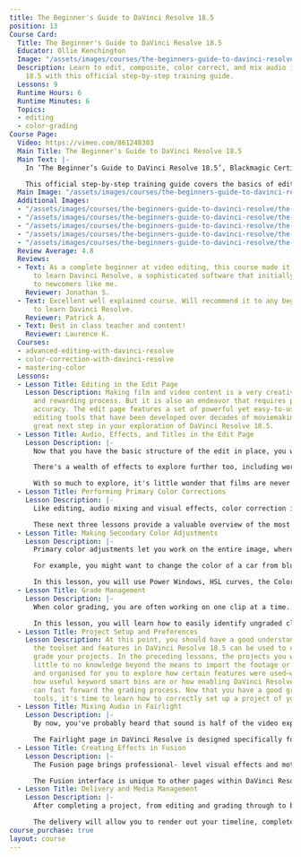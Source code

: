 ```yaml
---
title: The Beginner's Guide to DaVinci Resolve 18.5
position: 13
Course Card:
  Title: The Beginner's Guide to DaVinci Resolve 18.5
  Educator: Ollie Kenchington
  Image: "/assets/images/courses/the-beginners-guide-to-davinci-resolve/the-beginners-guide-to-davinci-resolve.jpg"
  Description: Learn to edit, composite, color correct, and mix audio in DaVinci Resolve
    18.5 with this official step-by-step training guide.
  Lessons: 9
  Runtime Hours: 6
  Runtime Minutes: 6
  Topics:
  - editing
  - color-grading
Course Page:
  Video: https://vimeo.com/861248303
  Main Title: The Beginner's Guide to DaVinci Resolve 18.5
  Main Text: |-
    In ‘The Beginner’s Guide to DaVinci Resolve 18.5’, Blackmagic Certified Trainer, Ollie Kenchington, teaches editors, artists, and students how to edit, composite, color correct, and mix audio in DaVinci Resolve. All you need is a Mac or Windows computer, the free download version of DaVinci Resolve 18.5, and a passion to learn.

    This official step-by-step training guide covers the basics of editing, visual effects, motion graphics, color correction, and audio so you can quickly get to grips with this ubiquitous software. You will learn all you need to take the optional Blackmagic Certified Professional exam, plus Ollie has added in additional content that shines a light on the most exciting new additions in 18.5.
  Main Image: "/assets/images/courses/the-beginners-guide-to-davinci-resolve/the-beginners-guide-to-davinci-resolve-1.jpg"
  Additional Images:
  - "/assets/images/courses/the-beginners-guide-to-davinci-resolve/the-beginners-guide-to-davinci-resolve-2.jpg"
  - "/assets/images/courses/the-beginners-guide-to-davinci-resolve/the-beginners-guide-to-davinci-resolve-3.jpg"
  - "/assets/images/courses/the-beginners-guide-to-davinci-resolve/the-beginners-guide-to-davinci-resolve-4.jpg"
  - "/assets/images/courses/the-beginners-guide-to-davinci-resolve/the-beginners-guide-to-davinci-resolve-5.jpg"
  - "/assets/images/courses/the-beginners-guide-to-davinci-resolve/the-beginners-guide-to-davinci-resolve-6.jpg"
  Review Average: 4.8
  Reviews:
  - Text: As a complete beginner at video editing, this course made it easy and enjoyable
      to learn Davinci Resolve, a sophisticated software that initially looks overwhelming
      to newcomers like me.
    Reviewer: Jonathan S.
  - Text: Excellent well explained course. Will recommend it to any beginner wanting
      to learn Davinci Resolve.
    Reviewer: Patrick A.
  - Text: Best in class teacher and content!
    Reviewer: Laurence K.
  Courses:
  - advanced-editing-with-davinci-resolve
  - color-correction-with-davinci-resolve
  - mastering-color
  Lessons:
  - Lesson Title: Editing in the Edit Page
    Lesson Description: Making film and video content is a very creative, exciting,
      and rewarding process. But it is also an endeavor that requires precision and
      accuracy. The edit page features a set of powerful yet easy-to-use nonlinear
      editing tools that have been developed over decades of moviemaking and is a
      great next step in your exploration of DaVinci Resolve 18.5.
  - Lesson Title: Audio, Effects, and Titles in the Edit Page
    Lesson Description: |-
      Now that you have the basic structure of the edit in place, you will learn how to take it to the next level by editing in voiceover and sound effects, and then mixing the audio together using the edit page's audio tools. Then you'll look at refining the timeline further by exploring some tricks that many editors often employ to quickly replace shots, adjust clip playback speed, and change shot size.

      There's a wealth of effects to explore further too, including working with video transitions and filters and the library of Fusion title templates.

      With so much to explore, it's little wonder that films are never really finished; it's just that the filmmakers run out of time or money or both.
  - Lesson Title: Performing Primary Color Corrections
    Lesson Description: |-
      Like editing, audio mixing and visual effects, color correction is an art form that takes time to learn and master. Color is an incredibly powerful creative tool that can define the style and convey the mood of your film. If you give yourself the time to practice and learn, you'll be able to master this exciting skill and create images that look amazing!

      These next three lessons provide a valuable overview of the most important color-correction tools to get you comfortable with how they work. You'll learn about the primary corrector, secondary adjustments, nodes, and even applying DaVinci Resolve FX for special effects. You'll use the same tools that Hollywood's top colorists use to correct and finish the biggest blockbuster films, episodic television shows, and commercials. Experience is key, and with so many controls at your fingertips, these lessons will give you the start you need toward learning this creative skill.
  - Lesson Title: Making Secondary Color Adjustments
    Lesson Description: |-
      Primary color adjustments let you work on the entire image, whereas secondary adjustments let you isolate and work on specific parts of an image.

      For example, you might want to change the color of a car from blue to red without affecting the rest of the shot, add warmth and saturation to an actor's skin, or lower the shine on someone's forehead. DaVinci Resolve features many powerful tools to make these adjustments.

      In this lesson, you will use Power Windows, HSL curves, the Color Warper, and the Qualifier to isolate elements based on their color and shape. You will then use the tracker to follow a moving face and eyes, so your color correction follows them through the shot.
  - Lesson Title: Grade Management
    Lesson Description: |-
      When color grading, you are often working on one clip at a time. Timelines, however, can contain hundreds of clips, each containing their own grade. So, organising and managing the grades is an important process because it ensures that no grade is missed and can save you time. For example, if you have several shots from the same scene, after performing a grade on one shot it could be copied and pasted onto multiple clips in the timeline. You also spend time grading to a specific look that you want. This look may be used repeatedly because grades can be saved, exported, and imported into different projects.

      In this lesson, you will learn how to easily identify ungraded clips, copy and paste grades, save grades using stills, match clips to stills, use and save LUTs, and preview them to help make creative decisions.
  - Lesson Title: Project Setup and Preferences
    Lesson Description: At this point, you should have a good understanding of how
      the toolset and features in DaVinci Resolve 18.5 can be used to edit and color
      grade your projects. In the preceding lessons, the projects you worked on required
      little to no knowledge beyond the means to import the footage or were set up
      and organised for you to explore how certain features were used—whether it was
      how useful keyword smart bins are or how enabling DaVinci Resolve Color Management
      can fast forward the grading process. Now that you have a good grasp of these
      tools, it's time to learn how to correctly set up a project of your own.
  - Lesson Title: Mixing Audio in Fairlight
    Lesson Description: |-
      By now, you've probably heard that sound is half of the video experience. In the words of George Lucas, "Filmmakers should focus on making sure the soundtracks are really the best they can possibly be. Because in terms of an investment, sound is where you get the most bang for your buck."

      The Fairlight page in DaVinci Resolve is designed specifically for audio to accompany pictures, realising cinematic-quality sound for your productions. Most importantly, since it is built right into your editing, grading, and visual effects application, you can freely refine the edit, visual effects, color, and sound mix, right up until the time of your final delivery. That integration is what makes DaVinci Resolve a game changer for filmmakers.
  - Lesson Title: Creating Effects in Fusion
    Lesson Description: |-
      The Fusion page brings professional- level visual effects and motion graphics tools into the timeline of your edit. Whether you are a video editor, colorist, or finishing artist, Fusion offers node-based compositing to any project. And, since the Fusion page is integrated within DaVinci Resolve, there is no need to render out shots and manage projects in multiple applications. As you will soon discover, nodes are a faster way to work than traditional layer-based software when producing intricate shots.

      The Fusion interface is unique to other pages within DaVinci Resolve and while it may take some time to master, once you do you will be treated to an expansive toolkit and able to tackle any problem.
  - Lesson Title: Delivery and Media Management
    Lesson Description: |-
      After completing a project, from editing and grading through to building motion graphics and mastering the audio, there are two final elements to consider: the delivery and the archive.

      The delivery will allow you to render out your timeline, complete with grades, effects, and audio wrapped in a single file of your choosing. Archiving will allow you to save your media and projects so that opening an older project in the future will be easier and not take up too much drive space.
course_purchase: true
layout: course
---
```


